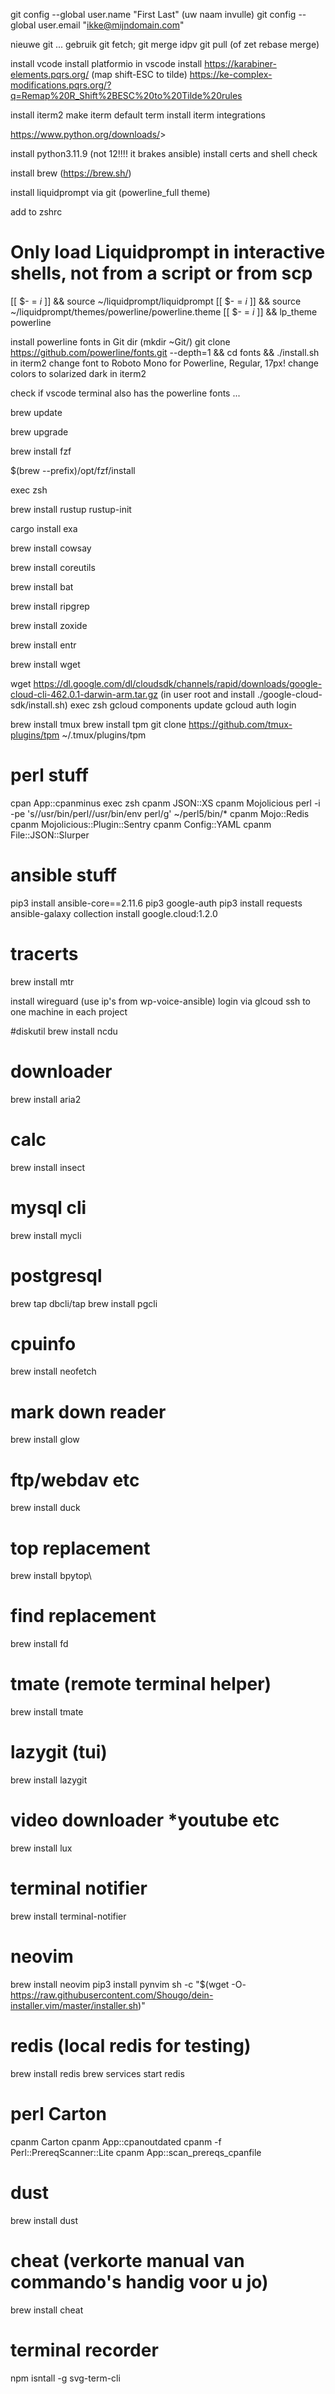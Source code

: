 git config --global user.name "First Last" (uw naam invulle)
git config --global user.email "ikke@mijndomain.com"

nieuwe git ... gebruik git fetch; git merge idpv git pull (of zet rebase merge)

install vcode
install platformio in vscode
install https://karabiner-elements.pqrs.org/ (map shift-ESC to tilde)
https://ke-complex-modifications.pqrs.org/?q=Remap%20R_Shift%2BESC%20to%20Tilde%20rules

install iterm2
make iterm default term
install iterm integrations

<https://www.python.org/downloads/>>

install python3.11.9 (not 12!!!! it brakes ansible)
install certs and shell check

install brew (https://brew.sh/)

install liquidprompt via git (powerline_full theme)

add to zshrc 
# Only load Liquidprompt in interactive shells, not from a script or from scp
[[ $- = *i* ]] && source ~/liquidprompt/liquidprompt
[[ $- = *i* ]] && source ~/liquidprompt/themes/powerline/powerline.theme
[[ $- = *i* ]] && lp_theme powerline

install powerline fonts in Git dir (mkdir ~Git/) git clone https://github.com/powerline/fonts.git --depth=1 && cd fonts && ./install.sh
in iterm2 change font to Roboto Mono for Powerline, Regular, 17px!
change colors to solarized dark in iterm2

check if vscode terminal also has the powerline fonts ...

brew update

brew upgrade

brew install fzf

$(brew --prefix)/opt/fzf/install

exec zsh

brew install rustup
rustup-init

cargo install exa

brew install cowsay

brew install coreutils

brew install bat

brew install ripgrep

brew install zoxide

brew install entr

brew install wget

wget https://dl.google.com/dl/cloudsdk/channels/rapid/downloads/google-cloud-cli-462.0.1-darwin-arm.tar.gz
(in user root and install ./google-cloud-sdk/install.sh)
exec zsh
gcloud components update
gcloud auth login

brew install tmux
brew install tpm
git clone https://github.com/tmux-plugins/tpm ~/.tmux/plugins/tpm

# perl stuff
cpan App::cpanminus
exec zsh
cpanm JSON::XS
cpanm Mojolicious
perl -i -pe 's/\/usr\/bin\/perl/\/usr\/bin\/env perl/g' ~/perl5/bin/*
cpanm Mojo::Redis
cpanm Mojolicious::Plugin::Sentry
cpanm Config::YAML
cpanm File::JSON::Slurper

# ansible stuff
pip3 install ansible-core==2.11.6
pip3 google-auth
pip3 install requests
ansible-galaxy collection install google.cloud:1.2.0

# tracerts
brew install mtr

install wireguard (use ip's from wp-voice-ansible)
login via glcoud ssh to one machine in each project

#diskutil
brew install ncdu
# downloader
brew install aria2
# calc
brew install insect
# mysql cli
brew install mycli
# postgresql
brew tap dbcli/tap
brew install pgcli
# cpuinfo
brew install neofetch
# mark down reader
brew install glow
# ftp/webdav etc
brew install duck
# top replacement
brew install bpytop\
# find replacement
brew install fd
# tmate (remote terminal helper)
brew install tmate
# lazygit (tui)
brew install lazygit
# video downloader *youtube etc
brew install lux
# terminal notifier
brew install terminal-notifier
# neovim
brew install neovim
pip3 install pynvim
sh -c "$(wget -O- https://raw.githubusercontent.com/Shougo/dein-installer.vim/master/installer.sh)"
# redis (local redis for testing)
brew install redis
brew services start redis
# perl Carton
cpanm Carton
cpanm App::cpanoutdated
cpanm -f Perl::PrereqScanner::Lite
cpanm App::scan_prereqs_cpanfile
# dust
brew install dust
# cheat (verkorte manual van commando's handig voor u jo)
brew install cheat
# terminal recorder
npm isntall -g svg-term-cli









